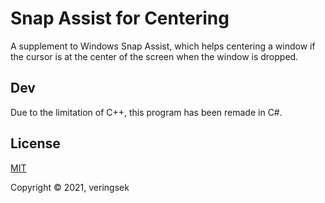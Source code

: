 # Snap Assist for Centering

A supplement to Windows Snap Assist, which helps centering a window if the cursor is at the center of the screen when the window is dropped. 

## Dev

Due to the limitation of C++, this program has been remade in C#.

## License

[MIT](http://opensource.org/licenses/MIT)

Copyright © 2021, veringsek